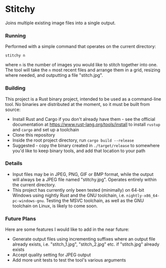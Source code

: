 
# Stitchy

Joins multiple existing image files into a single output.

### Running

Performed with a simple command that operates on the current directory:

`stitchy n`

where `n` is the number of images you would like to stitch together into one. The tool
will take the `n` most recent files and arrange them in a grid, resizing where needed,
and outputting a file "stitch.jpg".

### Building

This project is a Rust binary project, intended to be used as a command-line tool. No
binaries are distributed at the moment, so it must be built from source:

- Install Rust and Cargo if you don't already have them - see the official documentation
  at https://www.rust-lang.org/tools/install to install `rustup` and `cargo` and set up a
  toolchain
- Clone this repository
- Inside the root project directory, run `cargo build --release`
- Suggested - copy the binary created in `./target/release` to somewhere you'd like to keep
  binary tools, and add that location to your path

### Details

- Input files may be in JPEG, PNG, GIF or BMP format, while the output will always be a JPEG
  file named "stitchy.jpg". Operates entirely within the current directory.
- This project has currently only been tested (minimally) on 64-bit Windows using nightly Rust
  and the GNU toolchain, i.e. `nightly-x86_64-pc-windows-gnu`. Testing the MSVC toolchain, as
  well as the GNU toolchain on Linux, is likely to come soon.

### Future Plans

Here are some features I would like to add in the near future:

- Generate output files using incrementing suffixes where an output file already exists,
  i.e. "stitch_1.jpg", "stitch_2.jpg" etc. if "stitch.jpg" already exists
- Accept quality setting for JPEG output
- Add more unit tests to test the tool's various arguments
